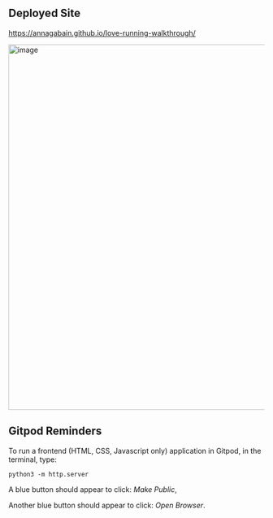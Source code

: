## Deployed Site

https://annagabain.github.io/love-running-walkthrough/


<img width="719" alt="image" src="https://user-images.githubusercontent.com/49612315/168570551-660816fb-2c10-4948-ac7b-a4796b425d8e.png">


## Gitpod Reminders

To run a frontend (HTML, CSS, Javascript only) application in Gitpod, in the terminal, type:

`python3 -m http.server`

A blue button should appear to click: _Make Public_,

Another blue button should appear to click: _Open Browser_.
